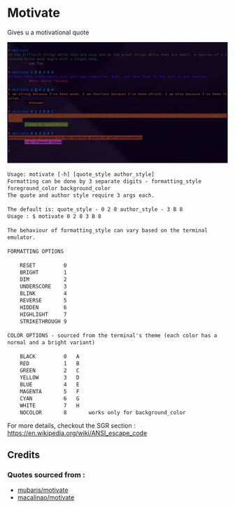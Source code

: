 # Motivate

Gives u a motivational quote

![Demo](./media/motivate.png)

```
Usage: motivate [-h] [quote_style author_style]
Formatting can be done by 3 separate digits - formatting_style foreground_color background_color
The quote and author style require 3 args each.

The default is: quote_style - 0 2 8 author_style - 3 B 8
Usage : $ motivate 0 2 8 3 B 8

The behaviour of formatting_style can vary based on the terminal emulator.

FORMATTING OPTIONS

	RESET         0
	BRIGHT        1
	DIM           2
	UNDERSCORE    3
	BLINK         4
	REVERSE       5
	HIDDEN        6
	HIGHLIGHT     7
	STRIKETHROUGH 9

COLOR OPTIONS - sourced from the terminal's theme (each color has a normal and a bright variant)

	BLACK         0   A
	RED           1   B
	GREEN         2   C
	YELLOW        3   D
	BLUE          4   E
	MAGENTA       5   F
	CYAN          6   G
	WHITE         7   H
	NOCOLOR       8       works only for background_color

```

For more details, checkout the SGR section : https://en.wikipedia.org/wiki/ANSI_escape_code

## Credits

### Quotes sourced from : 

* [mubaris/motivate](https://github.com/mubaris/motivate)
* [macalinao/motivate](https://github.com/macalinao/motivate)


